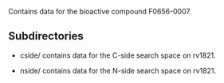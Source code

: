 Contains data for the bioactive compound F0656-0007.

## Subdirectories

- cside/ contains data for the C-side search space on rv1821.

- nside/ contains data for the N-side search space on rv1821.


